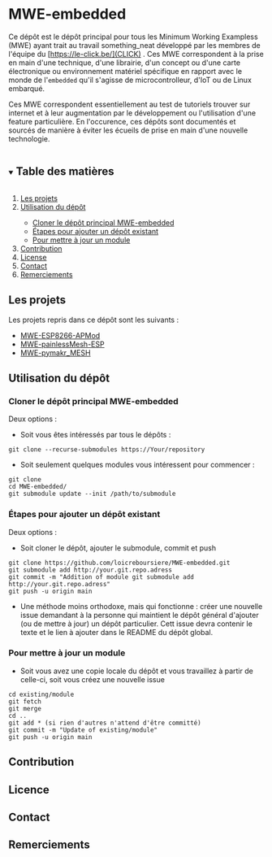 # MWE-embedded

Ce dépôt est le dépôt principal pour tous les Minimum Working Exampless (MWE) ayant trait au travail something_neat développé par les membres de l'équipe du [https://le-click.be/](CLICK) .
Ces MWE correspondent à la prise en main d'une technique, d'une librairie, d'un concept ou d'une carte électronique ou environnement matériel spécifique en rapport avec le monde de l'`embedded` qu'il s'agisse de microcontrolleur, d'IoT ou de Linux embarqué.

Ces MWE correspondent essentiellement au test de tutoriels trouver sur internet et à leur augmentation par le développement ou l'utilisation d'une feature particulière. En l'occurence, ces dépôts sont documentés et sourcés de manière à éviter les écueils de prise en main d'une nouvelle technologie.

<!-- TABLE DES MATIÈRES -->
<details open="open">
  <summary><h2 style="display: inline-block">Table des matières</h2></summary>
  <ol>
    <li><a href="#projets">Les projets</a></li>
    <li><a href="#utilisation">Utilisation du dépôt</a></li>
      <ul>
        <li><a href="#clone">Cloner le dépôt principal MWE-embedded</a></li>
        <li><a href="#add">Étapes pour ajouter un dépôt existant</a></li>
        <li><a href="#update">Pour mettre à jour un module</a></li>
      </ul>
    <li><a href="#contribution">Contribution</a></li>
    <li><a href="#license">License</a></li>
    <li><a href="#contact">Contact</a></li>
    <li><a href="#remerciements">Remerciements</a></li>
  </ol>
</details>



## Les projets

Les projets repris dans ce dépôt sont les suivants : 
* [MWE-ESP8266-APMod](https://github.com/loicreboursiere/MWE-ESP8266-APMod.git)
* [MWE-painlessMesh-ESP](https://github.com/loicreboursiere/MWE-painlessMesh-ESP-Ruisantos.git)
* [MWE-pymakr_MESH](https://github.com/loicreboursiere/MWE-pymakr_MESH.git)


## Utilisation du dépôt

### Cloner le dépôt principal MWE-embedded

Deux options : 
* Soit vous êtes intéressés par tous le dépôts :
```
git clone --recurse-submodules https://Your/repository
```
* Soit seulement quelques modules vous intéressent pour commencer : 
```
git clone
cd MWE-embedded/
git submodule update --init /path/to/submodule
```


### Étapes pour ajouter un dépôt existant

Deux options : 
* Soit cloner le dépôt, ajouter le submodule, commit et push
```
git clone https://github.com/loicreboursiere/MWE-embedded.git
git submodule add http://your.git.repo.adress
git commit -m "Addition of module git submodule add http://your.git.repo.adress"
git push -u origin main
```


* Une méthode moins orthodoxe, mais qui fonctionne : créer une nouvelle issue demandant à la personne qui maintient le dépôt général d'ajouter (ou de mettre à jour) un dépôt particulier. Cett issue devra contenir le texte et le lien à ajouter dans le README du dépôt global.

### Pour mettre à jour un module
* Soit vous avez une copie locale du dépôt et vous travaillez à partir de celle-ci, soit vous créez une nouvelle issue

```
cd existing/module
git fetch
git merge
cd ..
git add * (si rien d'autres n'attend d'être committé)
git commit -m "Update of existing/module"
git push -u origin main
```

## Contribution

## Licence

## Contact

## Remerciements
